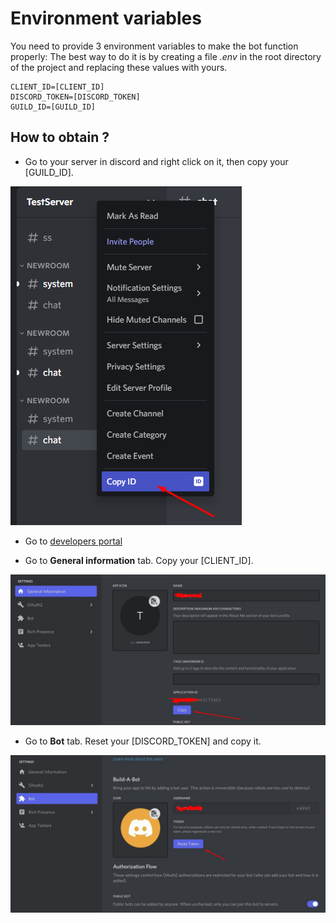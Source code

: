 # Environment variables

You need to provide 3 environment variables to make the bot function properly:
The best way to do it is by creating a file *.env* in the root directory of the project
and replacing these values with yours.

```console
CLIENT_ID=[CLIENT_ID]
DISCORD_TOKEN=[DISCORD_TOKEN]
GUILD_ID=[GUILD_ID]
```

## How to obtain ?

* Go to your server in discord and right click on it, then copy your [GUILD_ID].

![guild.png](img/guild.png)

* Go to [developers portal](https://discord.com/developers/applications)

* Go to **General information** tab. Copy your [CLIENT_ID].

![client.png](img/client.png)

* Go to **Bot** tab. Reset your [DISCORD_TOKEN] and copy it.

![token.png](img/token.png)
